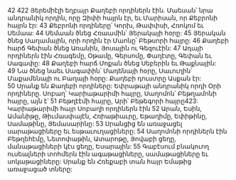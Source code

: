 42 422 Յերեմիէլի եղբայր Քաղեբի որդիներն էին. Մաեսան՝ նրա անդրանիկ որդին, որը Զիփի հայրն էր, եւ Մարիսան, որ Քեբրոնի հայրն էր:
43 Քեբրոնի որդիները՝ Կորխ, Թափփսի, Հռոկոմ եւ Սեմաա: 44 Սեմաան ծնեց Հռաամին՝ Յերակայի հօրը: 45 Յերական ծնեց Սաղամային, որի որդին էր Մաոնը՝ Բեթսորի հայրը: 46 Քաղեբի հարճ Գեփան ծնեց Առանին, Յոսային ու Գեզուէին: 47 Ադայի որդիներն էին Հռագեմը, Օթամը, Գերսոմը, Փաղէտը, Գեփան եւ Սագափը: 48 Քաղեբի հարճ Մոքան ծնեց Սեբերին եւ Թաքնային: 49 Նա ծնեց նաեւ Սագափին՝ Մադենայի հօրը, Սաւուղին՝ Մաքամենայի ու Բաղայի հօրը: Քաղեբի դուստրը Ասքան էր: 50 Սրանք են Քաղեբի որդիները: Եփրաթայի անդրանիկ որդի Օրի որդիները. Սոբաղ՝ Կարիաթարիմի հայրը, Սաղոմոն՝ Բեթղամոնի հայրը, այն է՝ 51 Բեթղէէմի հայրը, Արի՝ Բեթեգորի հայրը423: Կարիաթարիմի հայր Սոբաղի որդիներն էին 52 Արան, Եսին, Ամանիթը, Թիւմասփայէն, Հռիաթիաւրը, Եթաղիմը, Եփիթինը, Սամաթինը, Յեմասարինը: 53 Սրանցից են առաջացել սարաթացիները եւ եսթաւուղացիները: 54 Սաղոմոնի որդիներն էին Բեթղեհէմը, Նետոփաթին, Ատարոթը, Յովաբի ցեղը, մանաթացիների կէս ցեղը, Եսարային: 55 Գաբէսում բնակուող ուսեալների տոհմերն էին ագաթացիները, սամաթացիները եւ սոկաթացիները: Սրանք են Հռեքաբի տան հայր Եմաթից առաջացած տները:
